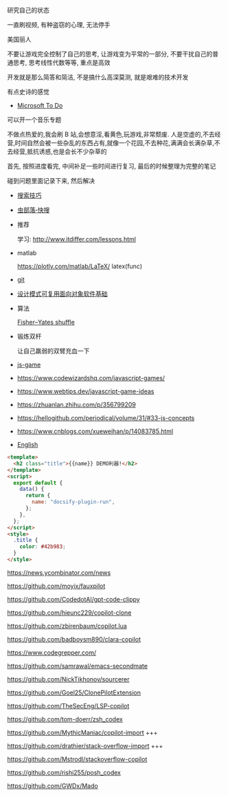 研究自己的状态

一直刷视频, 有种盗窃的心理, 无法停手

美国丽人

不要让游戏完全控制了自己的思考, 让游戏变为平常的一部分, 不要干扰自己的普通思考, 思考线性代数等等, 重点是高效

开发就是那么简答和简洁, 不是搞什么高深莫测, 就是艰难的技术开发

有点史诗的感觉

- [Microsoft To Do](https://www.youtube.com/watch?v=qmpPecy6QTA)

可以开一个音乐专题

不做点热爱的,我会刷 B 站,会想意淫,看黄色,玩游戏,非常颓废.
人是空虚的,不去经营,时间自然会被一些杂乱的东西占有,就像一个花园,不去种花,满满会长满杂草,不去经营,抵抗诱惑,也是会长不少杂草的

首先, 按照进度看完, 中间补足一些时间进行复习, 最后的时候整理为完整的笔记

碰到问题里面记录下来, 然后解决

- [搜索技巧](https://www.businessweekly.com.tw/careers/blog/3002586)
- [虫部落‐快搜](https://search.chongbuluo.com/)

- 推荐

  学习: http://www.itdiffer.com/lessons.html

- matlab

  https://plotly.com/matlab/LaTeX/
  latex(func)

- [git](https://juejin.cn/post/7127956933809537032)

- [设计模式可复用面向对象软件基础](https://d1.amobbs.com/bbs_upload782111/files_35/ourdev_608272DMR8VS.pdf)

- 算法

  [Fisher–Yates shuffle](https://en.wikipedia.org/wiki/Fisher%E2%80%93Yates_shuffle)

- 锻炼双杆

  让自己羸弱的双臂充血一下

- [js-game](https://tutorialzine.com/2019/02/10-amazing-javascript-games)
- https://www.codewizardshq.com/javascript-games/
- https://www.webtips.dev/javascript-game-ideas
- https://zhuanlan.zhihu.com/p/356799209
- https://hellogithub.com/periodical/volume/31/#33-js-concepts
- https://www.cnblogs.com/xueweihan/p/14083785.html

- [English](https://github.com/codeyu/EnglishGrammarBook)

```html run
<template>
  <h2 class="title">{{name}} DEMO利器!</h2>
</template>
<script>
  export default {
    data() {
      return {
        name: "docsify-plugin-run",
      };
    },
  };
</script>
<style>
  .title {
    color: #42b983;
  }
</style>
```

https://news.ycombinator.com/news

https://github.com/moyix/fauxpilot

https://github.com/CodedotAl/gpt-code-clippy

https://github.com/hieunc229/copilot-clone

https://github.com/zbirenbaum/copilot.lua

https://github.com/badboysm890/clara-copilot

https://www.codegrepper.com/

https://github.com/samrawal/emacs-secondmate

https://github.com/NickTikhonov/sourcerer

https://github.com/Goel25/ClonePilotExtension

https://github.com/TheSecEng/LSP-copilot

https://github.com/tom-doerr/zsh_codex

https://github.com/MythicManiac/copilot-import +++

https://github.com/drathier/stack-overflow-import +++

https://github.com/Mstrodl/stackoverflow-copilot

https://github.com/rishi255/posh_codex

https://github.com/GWDx/Mado
